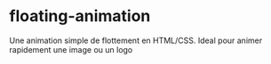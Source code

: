 # floating-animation
Une animation simple de flottement en HTML/CSS. Ideal pour animer rapidement une image ou un logo

